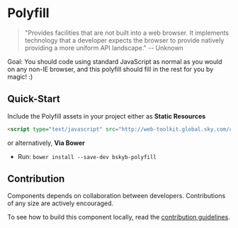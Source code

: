 # Polyfill

> "Provides facilities that are not built into a web browser. It implements technology that a developer expects the browser to provide natively providing a more uniform API landscape." -- Unknown

Goal: You should code using standard JavaScript as normal as you would on any non-IE browser, and this polyfill should fill in the rest for you by magic! :)

## Quick-Start

Include the Polyfill assets in your project either as **Static Resources**

```html
<script type="text/javascript" src="http://web-toolkit.global.sky.com/components/polyfill/0.4.1/js/polyfill.min.js"></script>
```

or alternatively, **Via Bower**

 * Run: `bower install --save-dev bskyb-polyfill`

## Contribution

Components depends on collaboration between developers. Contributions of any size are actively encouraged.

To see how to build this component locally, read the [contribution guidelines](CONTRIBUTING.md).
